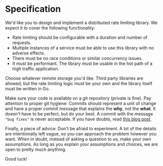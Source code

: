 # Specification

We'd like you to design and implement a distributed rate limiting library. We expect it to cover the following
functionality:

- Rate limiting should be configurable with a duration and number of requests.
- Multiple instances of a service must be able to use this library with no adverse effects.
- There must be no race conditions or similar concurrency issues.
- It must be performant. The library must be usable in the hot path of a high traffic application.

Choose whatever remote storage you'd like. Third party libraries are allowed, but the rate limiting logic must be your
own and the library itself must be written in Go.

Make sure your code is available on a git repository (private is fine). Pay attention to proper git hygiene: Commits
should represent a unit of change and have a proper commit message that explains the **why**, not the **what**. It
doesn't have to be perfect, but do your best. A commit with the message `"bug fixes"` is never acceptable. If you have
doubts, read [this blog post][blog].

Finally, a piece of advice: Don't be afraid to experiment. A lot of the details are intentionally left vague, so you
can approach the problem however you want. When in doubt, instead of asking a question to us, make your own
assumptions. As long as you explain your assumptions and choices, we are open to pretty much anything.

Good luck!

[blog]: https://chris.beams.io/posts/git-commit/
